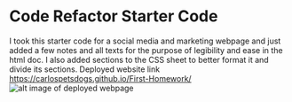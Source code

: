 # Code Refactor Starter Code
  I took this starter code for a social media and marketing webpage and just added a few notes and all texts for the purpose of legibility and ease in the html doc. 
  I also added sections to the CSS sheet to better format it and divide its sections.
 Deployed website link  https://carlospetsdogs.github.io/First-Homework/
 ![alt image of deployed webpage](assets/images/Deployed-Page.png) 
